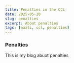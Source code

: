 ```yaml
---
title: Penalties in the CCL
date: 2025-05-20
slug: penalties
excerpt: About penalties
tags: [naati, ccl, penalties]
---
```


### Penalties

This is my blog abuot penalties